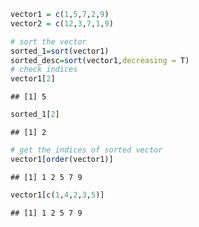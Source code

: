 

```r
vector1 = c(1,5,7,2,9)
vector2 = c(12,3,7,1,9)

# sort the vector
sorted_1=sort(vector1)
sorted_desc=sort(vector1,decreasing = T)
# check indices
vector1[2]
```

```
## [1] 5
```

```r
sorted_1[2]
```

```
## [1] 2
```

```r
# get the indices of sorted vector
vector1[order(vector1)]
```

```
## [1] 1 2 5 7 9
```

```r
vector1[c(1,4,2,3,5)]
```

```
## [1] 1 2 5 7 9
```

